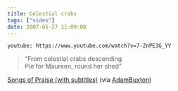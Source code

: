 ```yaml
---
title: Celestial crabs
tags: ["video"]
date: 2007-05-27 11:09:00
---
```


`youtube: https://www.youtube.com/watch?v=7-ZnPE3G_YY`

> “From celestial crabs descending<br>
> Pie for Maureen, round her shed”

[Songs of Praise (with subtitles)](https://www.youtube.com/watch?v=7-ZnPE3G_YY) (via
[AdamBuxton](https://youtube.com/user/AdamBuxton))
